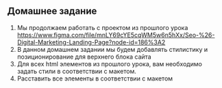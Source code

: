 ## Домашнее задание

1. Мы продолжаем работать с проектом из прошлого урока https://www.figma.com/file/mnLY69cYE5cqWM5w6n5hXx/Seo-%26-Digital-Marketing-Landing-Page?node-id=186%3A2
2. В данном домашнем задании мы будем добавлять стилистику и позиционирование для верхнего блока сайта
3. Для всех html элементов из прошлого урока, вам необходимо задать стили в соответствии с макетом.
4. Расставить все элементы в соответствии с макетом

